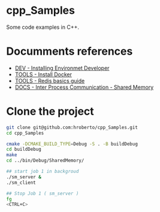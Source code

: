 # cpp_Samples
Some code examples in C++.


# Documments references

- [DEV - Installing Environmet Developer](https://github.com/hroberto/wiki/blob/main/devops/DEV%20-%20Installing%20Environmet%20Developer.md)
- [TOOLS - Install Docker](https://github.com/hroberto/wiki/blob/main/devops/Docker%20-%20Install.md)
- [TOOLS - Redis basics guide](https://github.com/hroberto/wiki/blob/main/devops/Redis%20-%20Guia%20Basico.md)
- [DOCS - Inter Process Communication - Shared Memory](https://www.tutorialspoint.com/inter_process_communication/inter_process_communication_shared_memory.htm)


# Clone the project

```bash
git clone git@github.com:hroberto/cpp_Samples.git
cd cpp_Samples

cmake -DCMAKE_BUILD_TYPE=Debug -S . -B buildDebug
cd buildDebug
make
cd ../bin/Debug/SharedMemory/

## start job 1 in backgroud
./sm_server &
./sm_client

## Stop Job 1 ( sm_server )
fg
<CTRL+C>

```

